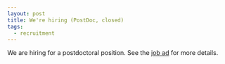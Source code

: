 ```yaml
---
layout: post
title: We're hiring (PostDoc, closed)
tags:
  - recruitment
---
```

We are hiring for a postdoctoral position. See the [job ad] for more details.

[job ad]: https://crick.wd3.myworkdayjobs.com/External/job/London/Postdoctoral-Fellow_R1337-1
